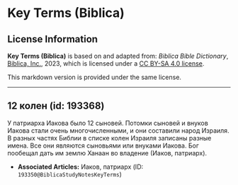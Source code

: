 # Key Terms (Biblica)

## License Information

**Key Terms (Biblica)** is based on and adapted from: _Biblica Bible Dictionary_, [Biblica, Inc.](https://www.biblica.com/), 2023, which is licensed under a [CC BY-SA 4.0 license](https://creativecommons.org/licenses/by-sa/4.0/legalcode.en).

This markdown version is provided under the same license.



--------------------------------

## 12 колен (id: 193368)

У патриарха Иакова было 12 сыновей. Потомки сыновей и внуков Иакова стали очень многочисленными, и они составили народ Израиля. В разных частях Библии в списке колен Израиля записаны разные имена. Все они являются сыновьями или внуками Иакова. Бог пообещал дать им землю Ханаан во владение (Иаков, патриарх).

* **Associated Articles:** Иаков, патриарх (ID: `193350@BiblicaStudyNotesKeyTerms`)

